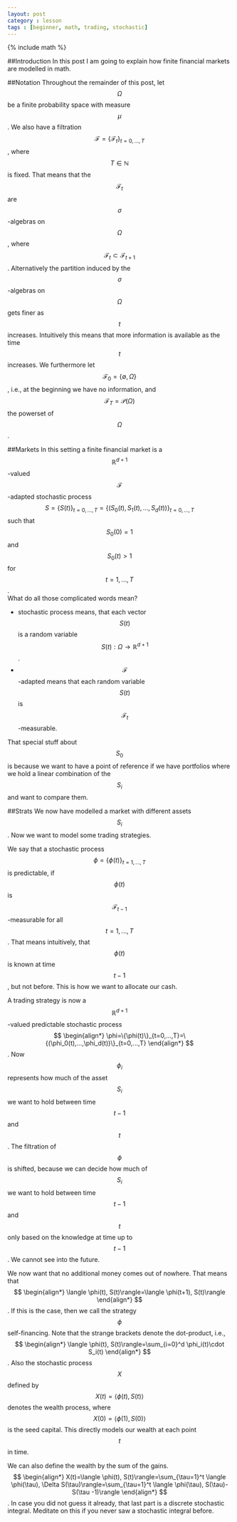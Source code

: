 ```yaml
---
layout: post
category : lesson
tags : [beginner, math, trading, stochastic]
---
```

{% include math %}

##Introduction
In this post I am going to explain how finite financial markets are modelled in math.

##Notation
Throughout the remainder of this post, let $$\Omega$$ be a finite probability space with measure $$\mu$$.
We also have a filtration $$\mathcal{F}=\{\mathcal{F}_t\}_{t=0,...,T}$$, where $$T\in\mathbb{N}$$ is fixed.
That means that the $$\mathcal{F}_t$$ are $$\sigma$$-algebras on $$\Omega$$, where $$\mathcal{F}_t\subset \mathcal{F}_{t+1}$$.
Alternatively the partition induced by the $$\sigma$$-algebras on $$\Omega$$ gets finer as $$t$$ increases.
Intuitively this means that more information is available as the time $$t$$ increases.
We furthermore let $$\mathcal{F}_0=\{\emptyset,\Omega\}$$, i.e., at the beginning we have no information, and $$\mathcal{F}_T=\mathcal{P}(\Omega)$$ the powerset of $$\Omega$$.

##Markets
In this setting a finite financial market is a $$\mathbb{R}^{d+1}$$-valued $$\mathcal{F}$$-adapted stochastic process $$S=\{S(t)\}_{t=0,...,T}=\{(S_0(t),S_1(t),...,S_d(t))\}_{t=0,...,T}$$ such that $$S_0(0)=1$$ and $$S_0(t)>1$$ for $$t=1,...,T$$.  
What do all those complicated words mean?

* stochastic process means, that each vector $$S(t)$$ is a random variable $$S(t):\Omega\rightarrow\mathbb{R}^{d+1}$$.
* $$\mathcal{F}$$-adapted means that each random variable $$S(t)$$ is $$\mathcal{F}_t$$-measurable.

That special stuff about $$S_0$$ is because we want to have a point of reference if we have portfolios where we hold a linear combination of the $$S_i$$ and want to compare them.

##Strats
We now have modelled a market with different assets $$S_i$$.
Now we want to model some trading strategies.

We say that a stochastic process $$\phi=\{\phi(t)\}_{t=1,...,T}$$ is predictable, if $$\phi(t)$$ is $$\mathcal{F}_{t-1}$$-measurable for all $$t=1,...,T$$.
That means intuitively, that $$\phi(t)$$ is known at time $$t-1$$, but not before.
This is how we want to allocate our cash.

A trading strategy is now a $$\mathbb{R}^{d+1}$$-valued predictable stochastic process
$$
\begin{align*}
\phi=\{\phi(t)\}_{t=0,...,T}=\{(\phi_0(t),...,\phi_d(t))\}_{t=0,...,T}
\end{align*}
$$.
Now $$\phi_i$$ represents how much of the asset $$S_i$$ we want to hold between time $$t-1$$ and $$t$$.
The filtration of $$\phi$$ is shifted, because we can decide how much of $$S_i$$ we want to hold between time $$t-1$$ and $$t$$ only based on the knowledge at time up to $$t-1$$.
We cannot see into the future.

We now want that no additional money comes out of nowhere.
That means that
$$
\begin{align*}
\langle \phi(t), S(t)\rangle=\langle \phi(t+1), S(t)\rangle
\end{align*}
$$.
If this is the case, then we call the strategy $$\phi$$ self-financing.
Note that the strange brackets denote the dot-product, i.e.,
$$
\begin{align*}
\langle \phi(t), S(t)\rangle=\sum_{i=0}^d \phi_i(t)\cdot S_i(t)
\end{align*}
$$.
Also the stochastic process $$X$$ defined by $$X(t)= \langle \phi(t), S(t)\rangle$$ denotes the wealth process, where $$X(0)=\langle \phi(1),S(0)\rangle$$ is the seed capital.
This directly models our wealth at each point $$t$$ in time.

We can also define the wealth by the sum of the gains.
$$
\begin{align*}
X(t)=\langle \phi(t), S(t)\rangle=\sum_{\tau=1}^t \langle \phi(\tau), \Delta S(\tau)\rangle=\sum_{\tau=1}^t \langle \phi(\tau), S(\tau)-S(\tau -1)\rangle
\end{align*}
$$.
In case you did not guess it already, that last part is a discrete stochastic integral.
Meditate on this if you never saw a stochastic integral before.
